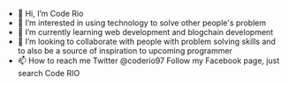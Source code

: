 - 👋 Hi, I’m Code Rio 
- 👀 I’m interested in using technology to solve other people's problem 
- 🌱 I’m currently learning web development and blogchain development 
- 💞️ I’m looking to collaborate with people with problem solving skills 
     and to also be a source of inspiration to upcoming programmer 
- 📫 How to reach me 
  Twitter @coderio97
  Follow my Facebook page, just search 
  Code RIO

<!---
Coderio10/Coderio10 is a ✨ special ✨ repository because its `README.md` (this file) appears on your GitHub profile.
You can click the Preview link to take a look at your changes.
--->
